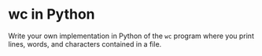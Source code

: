 # wc in Python

Write your own implementation in Python of the `wc` program where you print lines, words, and characters contained in a file.
